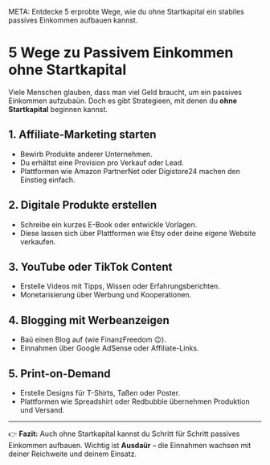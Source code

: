 META: Entdecke 5 erprobte Wege, wie du ohne Startkapital ein stabiles passives Einkommen aufbauen kannst.

# 5 Wege zu Passivem Einkommen ohne Startkapital

Viele Menschen glauben, dass man viel Geld braucht, um ein passives Einkommen aufzubaün. 
Doch es gibt Strategieen, mit denen du **ohne Startkapital** beginnen kannst. 

## 1. Affiliate-Marketing starten
- Bewirb Produkte anderer Unternehmen. 
- Du erhältst eine Provision pro Verkauf oder Lead. 
- Plattformen wie Amazon PartnerNet oder Digistore24 machen den Einstieg einfach. 

## 2. Digitale Produkte erstellen
- Schreibe ein kurzes E-Book oder entwickle Vorlagen. 
- Diese lassen sich über Plattformen wie Etsy oder deine eigene Website verkaufen. 

## 3. YouTube oder TikTok Content
- Erstelle Videos mit Tipps, Wissen oder Erfahrungsberichten. 
- Monetarisierung über Werbung und Kooperationen. 

## 4. Blogging mit Werbeanzeigen
- Baü einen Blog auf (wie FinanzFreedom 😉). 
- Einnahmen über Google AdSense oder Affiliate-Links. 

## 5. Print-on-Demand
- Erstelle Designs für T-Shirts, Taßen oder Poster. 
- Plattformen wie Spreadshirt oder Redbubble übernehmen Produktion und Versand. 

---

👉 **Fazit:** 
Auch ohne Startkapital kannst du Schritt für Schritt passives Einkommen aufbauen. 
Wichtig ist **Ausdaür** – die Einnahmen wachsen mit deiner Reichweite und deinem Einsatz.
